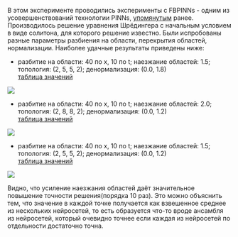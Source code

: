 В этом эксперименте проводились эксперименты с FBPINNs - одним из усовершенствований технологии PINNs, [упомянутым](https://github.com/mikhakuv/PINNs/blob/main/proposals_for_PINNs.md) ранее.  
Производилось решение уравнения Шрёдингера с начальным условием в виде солитона, для которого решение известно. Были испробованы разные параметры разбиения на области, перекрытия областей, нормализации.
Наиболее удачные результаты приведены ниже:  
* разбитие на области: 40 по x, 10 по t; наезжание областей: 1.5; топология: (2, 5, 5, 2); денормализация: (0.0, 1.8)  
[таблица значений](https://drive.google.com/file/d/1Dk4CSxJGrjlirqV7sQpnBrEY_3PxrnkY/view?usp=sharing)  
<img src="https://github.com/mikhakuv/PINNs/blob/main/pictures/exp51_charts_1.png">  

* разбитие на области: 40 по x, 10 по t; наезжание областей: 2.0; топология: (2, 8, 8, 2); денормализация: (0.0, 1.2)  
[таблица значений](https://drive.google.com/file/d/16tNRvqY5jZpwLJY9Tz3FiEeJ6NufuPVr/view?usp=sharing)  
<img src="https://github.com/mikhakuv/PINNs/blob/main/pictures/exp51_charts_2.png">  

* разбитие на области: 40 по x, 10 по t; наезжание областей: 1.5; топология: (2, 5, 5, 2); денормализация: (0.0, 1.2)  
[таблица значений](https://drive.google.com/file/d/1JBwHLztZqo2X2_ntCPrJPlOYEJIvz_on/view?usp=sharing)  
<img src="https://github.com/mikhakuv/PINNs/blob/main/pictures/exp51_charts_3.png">  


Видно, что усиление наезжания областей даёт значительное повышение точности решения(порядка 10 раз). Это можно объяснить тем, что значение в каждой точке получается как взвешенное среднее из нескольких нейросетей, то есть образуется что-то вроде ансамбля из нейросетей, который очевидно точнее если каждая из нейросетей по отдельности достаточно точна.

